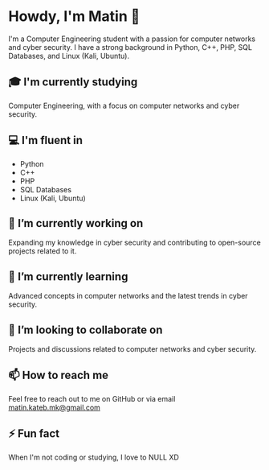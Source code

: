 # Howdy, I'm Matin 👋
I'm a Computer Engineering student with a passion for computer networks and cyber security. 
I have a strong background in Python, C++, PHP, SQL Databases, and Linux (Kali, Ubuntu).

## 🎓 I'm currently studying
Computer Engineering, with a focus on computer networks and cyber security.

## 💻 I'm fluent in
- Python
- C++
- PHP
- SQL Databases
- Linux (Kali, Ubuntu)

## 🔭 I’m currently working on
Expanding my knowledge in cyber security and contributing to open-source projects related to it.

## 🌱 I’m currently learning
Advanced concepts in computer networks and the latest trends in cyber security.

## 👯 I’m looking to collaborate on
Projects and discussions related to computer networks and cyber security.

## 📫 How to reach me
Feel free to reach out to me on GitHub or via email matin.kateb.mk@gmail.com

## ⚡ Fun fact
When I'm not coding or studying, I love to NULL XD
